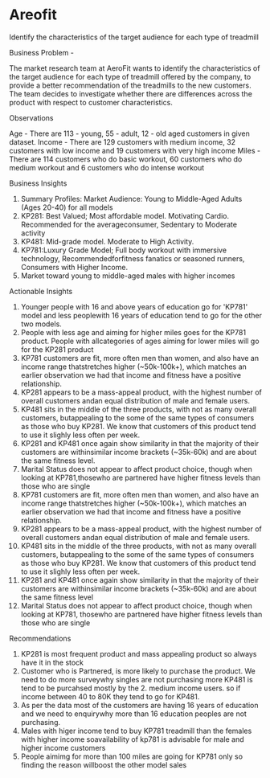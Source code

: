# Areofit
 Identify the characteristics of the target audience for each type of treadmill 

Business Problem - 

The market research team at AeroFit wants to identify the characteristics of the target audience for each type of treadmill offered by the company, to provide a better recommendation of the treadmills to the new customers. The team decides to investigate whether there are differences across the product with respect to customer characteristics.

Observations

Age - There are 113 - young, 55 - adult, 12 - old aged customers in given dataset.
Income - There are 129 customers with medium income, 32 customers with low income and 19 customers with very high income
Miles - There are 114 customers who do basic workout, 60 customers who do medium workout and 6 customers who do intense workout

Business Insights
1. Summary Profiles: Market Audience: Young to Middle-Aged Adults (Ages 20-40) for all models
2. KP281: Best Valued; Most affordable model. Motivating Cardio. Recommended for the averageconsumer, Sedentary to Moderate activity
3. KP481: Mid-grade model. Moderate to High Activity.
4. KP781:Luxury Grade Model; Full body workout with immersive technology, Recommendedforfitness fanatics or seasoned runners, Consumers with Higher Income.
5. Market toward young to middle-aged males with higher incomes

Actionable Insights

1. Younger people with 16 and above years of education go for 'KP781' model and less peoplewith 16 years of education tend to go for the other two models.
2. People with less age and aiming for higher miles goes for the KP781 product. People with allcategories of ages aiming for lower miles will go for the KP281 product
3. KP781 customers are fit, more often men than women, and also have an income range thatstretches higher (~50k-100k+), which matches an earlier observation we had that income and fitness have a positive relationship.
4. KP281 appears to be a mass-appeal product, with the highest number of overall customers andan equal distribution of male and female users.
5. KP481 sits in the middle of the three products, with not as many overall customers, butappealing to the some of the same types of consumers as those who buy KP281. We know that customers of this product tend to use it slighly less often per week.
6. KP281 and KP481 once again show similarity in that the majority of their customers are withinsimilar income brackets (~35k-60k) and are about the same fitness level.
7. Marital Status does not appear to affect product choice, though when looking at KP781,thosewho are partnered have higher fitness levels than those who are single
8. KP781 customers are fit, more often men than women, and also have an income range thatstretches higher (~50k-100k+), which matches an earlier observation we had that income and fitness have a positive relationship.
9. KP281 appears to be a mass-appeal product, with the highest number of overall customers andan equal distribution of male and female users.
10. KP481 sits in the middle of the three products, with not as many overall customers, butappealing to the some of the same types of consumers as those who buy KP281. We know that customers of this product tend to use it slighly less often per week.
11. KP281 and KP481 once again show similarity in that the majority of their customers are withinsimilar income brackets (~35k-60k) and are about the same fitness level
12. Marital Status does not appear to affect product choice, though when looking at KP781, thosewho are partnered have higher fitness levels than those who are single

Recommendations

1. KP281 is most frequent product and mass appealing product so always have it in the stock
2. Customer who is Partnered, is more likely to purchase the product. We need to do more surveywhy singles are not purchasing more KP481 is tend to be purcahsed mostly by the 2. medium income users. so if income between 40 to 80K they tend to go for KP481.
3. As per the data most of the customers are having 16 years of education and we need to enquirywhy more than 16 education peoples are not purchasing.
4. Males with higer income tend to buy KP781 treadmill than the females with higher income soavailability of kp781 is advisable for male and higher income customers
5. People aimimg for more than 100 miles are going for KP781 only so finding the reason willboost the other model sales